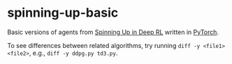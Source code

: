 spinning-up-basic
=================

Basic versions of agents from [Spinning Up in Deep RL](https://spinningup.openai.com/) written in [PyTorch](https://pytorch.org/).

To see differences between related algorithms, try running `diff -y <file1> <file2>`, e.g., `diff -y ddpg.py td3.py`.
